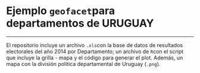 # Ejemplo `geofacet`para departamentos de URUGUAY 
----
El repositorio incluye un archivo `.xls`con la base de datos de resultados electorales del año 2014 por Departamento; un archivo de `R`con el script que incluye la grilla - mapa y el código para generar el plot. Además, un mapa con la división politica departamental de Uruguay (`.png`). 
